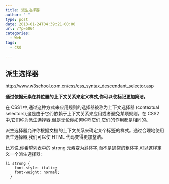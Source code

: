 ```yaml
---
title: 派生选择器
author: "-"
type: post
date: 2013-01-24T04:39:21+00:00
url: /?p=5064
categories:
  - Web
tags:
  - CSS

---
```

## 派生选择器
http://www.w3school.com.cn/css/css_syntax_descendant_selector.asp

**通过依据元素在其位置的上下文关系来定义样式,你可以使标记更加简洁。**

在 CSS1 中,通过这种方式来应用规则的选择器被称为上下文选择器 (contextual selectors),这是由于它们依赖于上下文关系来应用或者避免某项规则。在 CSS2 中,它们称为派生选择器,但是无论你如何称呼它们,它们的作用都是相同的。

派生选择器允许你根据文档的上下文关系来确定某个标签的样式。通过合理地使用派生选择器,我们可以使 HTML 代码变得更加整洁。

比方说,你希望列表中的 strong 元素变为斜体字,而不是通常的粗体字,可以这样定义一个派生选择器: 

    li strong {
        font-style: italic;
        font-weight: normal;
      }
